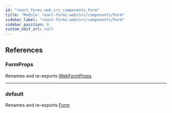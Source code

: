 ```yaml
---
id: "react_formz_web_src_components_Form"
title: "Module: react-formz-web/src/components/Form"
sidebar_label: "react-formz-web/src/components/Form"
sidebar_position: 0
custom_edit_url: null
---
```


## References

### FormProps

Renames and re-exports [WebFormProps](../interfaces/react_formz_web_src_components_Form_Form_types.WebFormProps.md)

___

### default

Renames and re-exports [Form](react_formz_web_src_components_Form_Form.md#form)
